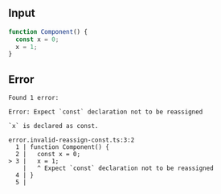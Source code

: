 
## Input

```javascript
function Component() {
  const x = 0;
  x = 1;
}

```


## Error

```
Found 1 error:

Error: Expect `const` declaration not to be reassigned

`x` is declared as const.

error.invalid-reassign-const.ts:3:2
  1 | function Component() {
  2 |   const x = 0;
> 3 |   x = 1;
    |   ^ Expect `const` declaration not to be reassigned
  4 | }
  5 |
```
          
      
